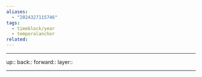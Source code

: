```yaml
---
aliases:
  - "2024327115746"
tags:
  - timeblock/year
  - temporalanchor
related:
---
```




***

up:: 
back:: 
forward:: 
layer:: 

***

